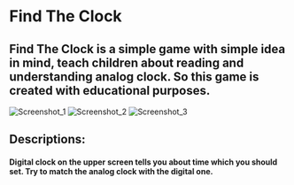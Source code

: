 # Find The Clock

## Find The Clock is a simple game with simple idea in mind, teach children about reading and understanding analog clock. So this game is created with educational purposes. 


![Screenshot_1](https://user-images.githubusercontent.com/13554990/57079574-4615c880-6cf9-11e9-9834-979c25b48374.png)
![Screenshot_2](https://user-images.githubusercontent.com/13554990/57079575-4615c880-6cf9-11e9-83a9-36fb986e71c0.png)
![Screenshot_3](https://user-images.githubusercontent.com/13554990/57079576-4615c880-6cf9-11e9-9d4a-2fa5f985e3c1.png)



## Descriptions:
#### Digital clock on the upper screen tells you about time which you should set. Try to match the analog clock with the digital one.

